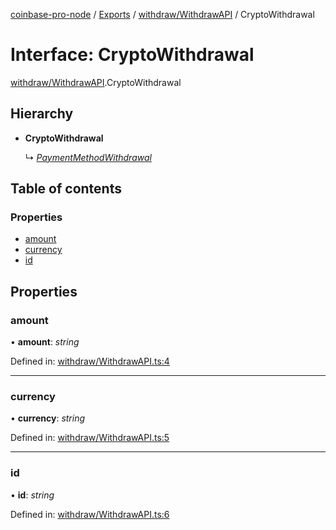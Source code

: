 [coinbase-pro-node](../README.md) / [Exports](../modules.md) / [withdraw/WithdrawAPI](../modules/withdraw_withdrawapi.md) / CryptoWithdrawal

# Interface: CryptoWithdrawal

[withdraw/WithdrawAPI](../modules/withdraw_withdrawapi.md).CryptoWithdrawal

## Hierarchy

- **CryptoWithdrawal**

  ↳ [_PaymentMethodWithdrawal_](withdraw_withdrawapi.paymentmethodwithdrawal.md)

## Table of contents

### Properties

- [amount](withdraw_withdrawapi.cryptowithdrawal.md#amount)
- [currency](withdraw_withdrawapi.cryptowithdrawal.md#currency)
- [id](withdraw_withdrawapi.cryptowithdrawal.md#id)

## Properties

### amount

• **amount**: _string_

Defined in: [withdraw/WithdrawAPI.ts:4](https://github.com/bennycode/coinbase-pro-node/blob/845b71d/src/withdraw/WithdrawAPI.ts#L4)

---

### currency

• **currency**: _string_

Defined in: [withdraw/WithdrawAPI.ts:5](https://github.com/bennycode/coinbase-pro-node/blob/845b71d/src/withdraw/WithdrawAPI.ts#L5)

---

### id

• **id**: _string_

Defined in: [withdraw/WithdrawAPI.ts:6](https://github.com/bennycode/coinbase-pro-node/blob/845b71d/src/withdraw/WithdrawAPI.ts#L6)
